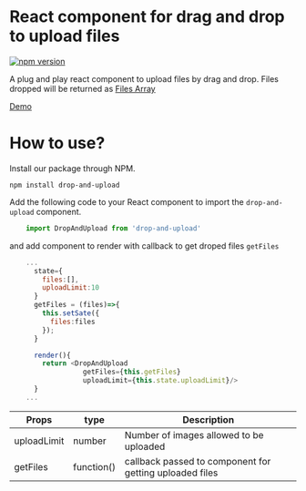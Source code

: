 # React component for drag and drop to upload files

[![npm version](https://badge.fury.io/js/drop-and-upload.svg)](//npmjs.com/package/drop-and-upload)

A plug and play react component to upload files by drag and drop. Files dropped will be returned as [Files Array](https://w3c.github.io/FileAPI/)

[Demo](https://vishu-chaudhary.github.io/drop-and-upload/)


How to use?
======

Install our package through NPM.

   `npm install drop-and-upload`
   
Add the following code to your React component to import the `drop-and-upload` component.

```javascript
    import DropAndUpload from 'drop-and-upload'
  ```
 
and add component to render with callback to get droped files `getFiles`
```javascript
    ...
      state={
        files:[],
        uploadLimit:10
      }
      getFiles = (files)=>{
        this.setSate({
          files:files
        });
      }

      render(){
        return <DropAndUpload 
                  getFiles={this.getFiles} 
                  uploadLimit={this.state.uploadLimit}/>
      }
    ...
```
| Props         | type | Description   | 
| ------------- | -----| -------------| 
| uploadLimit   | number|Number of images allowed to be uploaded | 
| getFiles     |  function()|callback passed to component for getting uploaded files      | 


